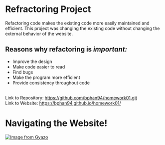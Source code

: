 # Refractoring Project

Refactoring code makes the existing code more easily maintained and efficient. This project was changing the existing code without changing the external behavior of the website. 

## Reasons why refactoring is ***important:***
* Improve the design
* Make code easier to read
* Find bugs
* Make the program more efficient
* Provide consistency throughout code</br></br>

Link to Repository: https://github.com/bphan94/homework01.git</br>
Link to Website: https://bphan94.github.io/homework01/


# Navigating the Website!
[![Image from Gyazo](https://i.gyazo.com/70ef8c934a72a30cfc03bc5cdbe72ea9.gif)](https://gyazo.com/70ef8c934a72a30cfc03bc5cdbe72ea9)